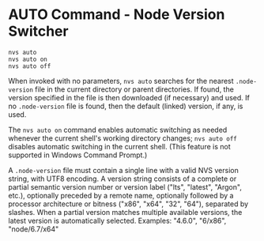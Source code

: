 # AUTO Command - Node Version Switcher

    nvs auto
    nvs auto on
    nvs auto off

When invoked with no parameters, `nvs auto` searches for the nearest `.node-version` file in the current directory or parent directories. If found, the version specified in the file is then downloaded (if necessary) and used. If no `.node-version` file is found, then the default (linked) version, if any, is used.

The `nvs auto on` command enables automatic switching as needed whenever the current shell's working directory changes; `nvs auto off` disables automatic switching in the current shell. (This feature is not supported in Windows Command Prompt.)

A `.node-version` file must contain a single line with a valid NVS version string, with UTF8 encoding. A version string consists of a complete or partial semantic version number or version label  ("lts", "latest", "Argon", etc.), optionally preceded by a remote name, optionally followed by a processor architecture or bitness ("x86", "x64", "32", "64"), separated by slashes. When a partial version matches multiple available versions, the latest version is automatically selected. Examples: "4.6.0", "6/x86", "node/6.7/x64"
